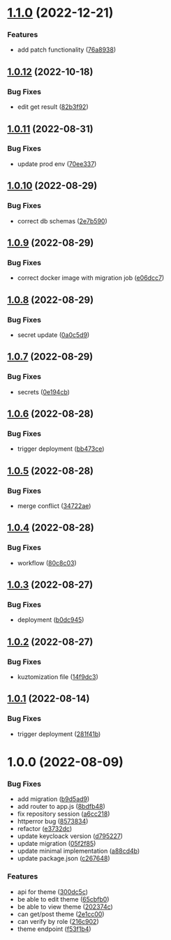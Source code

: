 # [1.1.0](https://github.com/Greenstand/map-config-api/compare/v1.0.12...v1.1.0) (2022-12-21)


### Features

* add patch functionality ([76a8938](https://github.com/Greenstand/map-config-api/commit/76a8938ae2fa84b1b394ea7a7942424fe8d2dfb7))

## [1.0.12](https://github.com/Greenstand/map-config-api/compare/v1.0.11...v1.0.12) (2022-10-18)


### Bug Fixes

* edit get result ([82b3f92](https://github.com/Greenstand/map-config-api/commit/82b3f92713c397e57ff98ababc98cfb5d27149a8))

## [1.0.11](https://github.com/Greenstand/map-config-api/compare/v1.0.10...v1.0.11) (2022-08-31)


### Bug Fixes

* update prod env ([70ee337](https://github.com/Greenstand/map-config-api/commit/70ee337a1127c40685de429d37fb7a2d0d8813a8))

## [1.0.10](https://github.com/Greenstand/map-config-api/compare/v1.0.9...v1.0.10) (2022-08-29)


### Bug Fixes

* correct db schemas ([2e7b590](https://github.com/Greenstand/map-config-api/commit/2e7b590140d7fb0e55dcc013e0250fcca87ff66b))

## [1.0.9](https://github.com/Greenstand/map-config-api/compare/v1.0.8...v1.0.9) (2022-08-29)


### Bug Fixes

* correct docker image with migration job ([e06dcc7](https://github.com/Greenstand/map-config-api/commit/e06dcc7acc6f855b9f365846fb75a868f6e6c73e))

## [1.0.8](https://github.com/Greenstand/map-config-api/compare/v1.0.7...v1.0.8) (2022-08-29)


### Bug Fixes

* secret update ([0a0c5d9](https://github.com/Greenstand/map-config-api/commit/0a0c5d97edfd16b97c732941623f0af29c71c63c))

## [1.0.7](https://github.com/Greenstand/map-config-api/compare/v1.0.6...v1.0.7) (2022-08-29)


### Bug Fixes

* secrets ([0e194cb](https://github.com/Greenstand/map-config-api/commit/0e194cb3a68cbfdf2bbaae987e591084eb85eb3c))

## [1.0.6](https://github.com/Greenstand/map-config-api/compare/v1.0.5...v1.0.6) (2022-08-28)


### Bug Fixes

* trigger deployment ([bb473ce](https://github.com/Greenstand/map-config-api/commit/bb473ce5bdd0434d9cd904aa29fad517cde24254))

## [1.0.5](https://github.com/Greenstand/map-config-api/compare/v1.0.4...v1.0.5) (2022-08-28)


### Bug Fixes

* merge conflict ([34722ae](https://github.com/Greenstand/map-config-api/commit/34722ae97f5650a7637098f39935fb12fccd5458))

## [1.0.4](https://github.com/Greenstand/map-config-api/compare/v1.0.3...v1.0.4) (2022-08-28)


### Bug Fixes

* workflow ([80c8c03](https://github.com/Greenstand/map-config-api/commit/80c8c03126d7c88db5ac41a958fc5266789c855a))

## [1.0.3](https://github.com/Greenstand/map-config-api/compare/v1.0.2...v1.0.3) (2022-08-27)


### Bug Fixes

* deployment ([b0dc945](https://github.com/Greenstand/map-config-api/commit/b0dc945becadae0ba7556e760592be9809ce51ad))

## [1.0.2](https://github.com/Greenstand/map-config-api/compare/v1.0.1...v1.0.2) (2022-08-27)


### Bug Fixes

* kuztomization file ([14f9dc3](https://github.com/Greenstand/map-config-api/commit/14f9dc324eb737cff21bc22252a54dc1a63ee0a8))

## [1.0.1](https://github.com/Greenstand/map-config-api/compare/v1.0.0...v1.0.1) (2022-08-14)


### Bug Fixes

* trigger deployment ([281f41b](https://github.com/Greenstand/map-config-api/commit/281f41bf842d620af8f5dfadc55b8e88216d7484))

# 1.0.0 (2022-08-09)


### Bug Fixes

* add migration ([b9d5ad9](https://github.com/Greenstand/map-config-api/commit/b9d5ad90d5fec04e04cd52ad2d1647ccdae10746))
* add router to app.js ([8bdfb48](https://github.com/Greenstand/map-config-api/commit/8bdfb48a7d45db8419537e894ad5f98147d14ab4))
* fix repository session ([a6cc218](https://github.com/Greenstand/map-config-api/commit/a6cc218472238933c331981e49af9250d8a35395))
* httperror bug ([8573834](https://github.com/Greenstand/map-config-api/commit/8573834bc13abbaa298bcebfdaaf9d209ee64ce7))
* refactor ([e3732dc](https://github.com/Greenstand/map-config-api/commit/e3732dcbd0b9069947978a4b764799641e00c860))
* update keycloack version ([d795227](https://github.com/Greenstand/map-config-api/commit/d79522746349831d86bbb53da650aec1a4bfc714))
* update migration ([05f2f85](https://github.com/Greenstand/map-config-api/commit/05f2f850a33b63d8dcf944d093a0813eb9e5d27d))
* update minimal implementation ([a88cd4b](https://github.com/Greenstand/map-config-api/commit/a88cd4be12d5fadaa5c4062fb2e606b5acc96126))
* update package.json ([c267648](https://github.com/Greenstand/map-config-api/commit/c2676488816af17bdd2ef038542e6cc7ae9a26b8))


### Features

* api for theme ([300dc5c](https://github.com/Greenstand/map-config-api/commit/300dc5cbf876f88ff2e5f5d7400238b3e8222ed2))
* be able to edit theme ([65cbfb0](https://github.com/Greenstand/map-config-api/commit/65cbfb0b9f1bc76f1c5f5abebe6a22df5dfdd3a0))
* be able to view theme ([202374c](https://github.com/Greenstand/map-config-api/commit/202374c34ad89ce43176f57ed58396f51b2874be))
* can get/post theme ([2e1cc00](https://github.com/Greenstand/map-config-api/commit/2e1cc0013f474dac713e424b297e12247a9605a5))
* can verify by role ([216c902](https://github.com/Greenstand/map-config-api/commit/216c9028ed7251345f97787a768e7534fe790371))
* theme endpoint ([f53f1b4](https://github.com/Greenstand/map-config-api/commit/f53f1b473cadd8f9b83e0d89907e98b3116e7e02))
